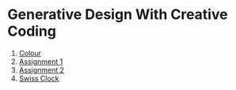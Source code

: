 # Generative Design With Creative Coding




1. [Colour](P.1.colour/)
2. [Assignment 1](Assignment1/)
3. [Assignment 2](Assignment1/)
4. [Swiss Clock](SwissClock/)
